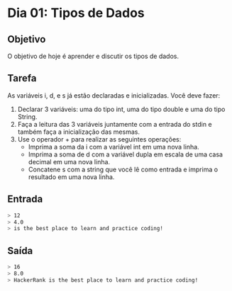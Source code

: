# Dia 01: Tipos de Dados

## Objetivo

O objetivo de hoje é aprender e discutir os tipos de dados.

## Tarefa

As variáveis i, d, e s já estão declaradas e inicializadas. Você deve fazer:

1. Declarar 3 variáveis: uma do tipo int, uma do tipo double e uma do tipo String.
2. Faça a leitura das 3 variáveis juntamente com a entrada do stdin e também faça a inicialização das mesmas.
3. Use o operador + para realizar as seguintes operações:
   - Imprima a soma da i com a variável int em uma nova linha.
   - Imprima a soma de d com a variável dupla em escala de uma casa decimal em uma nova linha.
   - Concatene s com a string que você lê como entrada e imprima o resultado em uma nova linha.

## Entrada

```bash
> 12
> 4.0
> is the best place to learn and practice coding!
```

## Saída

```bash
> 16
> 8.0
> HackerRank is the best place to learn and practice coding!
```
